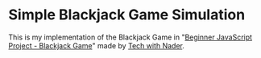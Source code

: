 # Simple Blackjack Game Simulation
This is my implementation of the Blackjack Game in "[Beginner JavaScript Project - Blackjack Game](https://www.youtube.com/watch?v=m31fXmQDcPA&list=PLovN13bqAx7BC4vDT8htqKKK_1qkosrGh)" made by [Tech with Nader](https://www.youtube.com/@TechWithNader).
